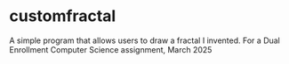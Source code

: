 # customfractal
A simple program that allows users to draw a fractal I invented. For a Dual Enrollment Computer Science assignment, March 2025
